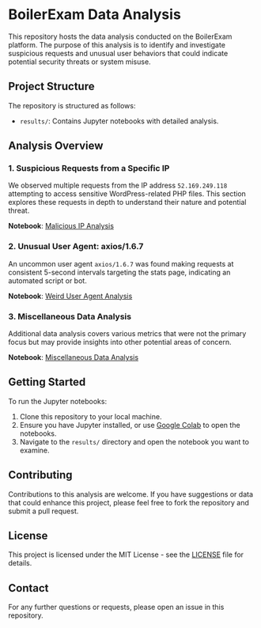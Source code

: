 # BoilerExam Data Analysis

This repository hosts the data analysis conducted on the BoilerExam platform. The purpose of this analysis is to identify and investigate suspicious requests and unusual user behaviors that could indicate potential security threats or system misuse.

## Project Structure

The repository is structured as follows:

- `results/`: Contains Jupyter notebooks with detailed analysis.

## Analysis Overview

### 1. Suspicious Requests from a Specific IP

We observed multiple requests from the IP address `52.169.249.118` attempting to access sensitive WordPress-related PHP files. This section explores these requests in depth to understand their nature and potential threat.

**Notebook**: [Malicious IP Analysis](results/malicious_ip.ipynb)

### 2. Unusual User Agent: axios/1.6.7

An uncommon user agent `axios/1.6.7` was found making requests at consistent 5-second intervals targeting the stats page, indicating an automated script or bot.

**Notebook**: [Weird User Agent Analysis](results/weird_user_agent.ipynb)

### 3. Miscellaneous Data Analysis

Additional data analysis covers various metrics that were not the primary focus but may provide insights into other potential areas of concern.

**Notebook**: [Miscellaneous Data Analysis](results/misc.ipynb)

## Getting Started

To run the Jupyter notebooks:

1. Clone this repository to your local machine.
2. Ensure you have Jupyter installed, or use [Google Colab](https://colab.research.google.com/) to open the notebooks.
3. Navigate to the `results/` directory and open the notebook you want to examine.

## Contributing

Contributions to this analysis are welcome. If you have suggestions or data that could enhance this project, please feel free to fork the repository and submit a pull request.

## License

This project is licensed under the MIT License - see the [LICENSE](LICENSE.md) file for details.

## Contact

For any further questions or requests, please open an issue in this repository.

